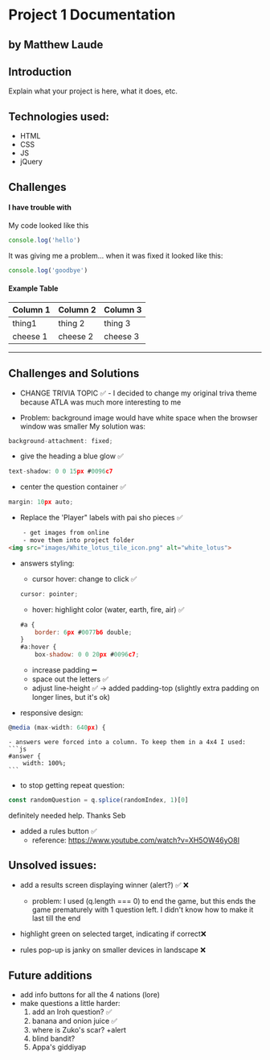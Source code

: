# Project 1 Documentation
## by Matthew Laude

## Introduction

Explain what your project is here, what it does, etc.

## Technologies used:
- HTML
- CSS
- JS
- jQuery 

## Challenges

#### I have trouble with 

My code looked like this

```js
console.log('hello')
```

It was giving me a problem... when it was fixed it looked like this: 

```js
console.log('goodbye')
```

#### Example Table
| Column 1 | Column 2 | Column 3 |
|----------|----------|----------|
| thing1   | thing 2  | thing 3  |
| cheese 1 | cheese 2 | cheese 3 |


********
## Challenges and Solutions

- CHANGE TRIVIA TOPIC ✅ - I decided to change my original triva theme because ATLA was much more interesting to me

- Problem: background image would have white space when the browser window was smaller 
My solution was: 
```js
background-attachment: fixed;
```

- give the heading a blue glow ✅
```js
text-shadow: 0 0 15px #0096c7
```

- center the question container ✅
```js
margin: 10px auto;
```

- Replace the 'Player" labels with pai sho pieces ✅
```html
    - get images from online
    - move them into project folder
<img src="images/White_lotus_tile_icon.png" alt="white_lotus">
```

- answers styling:
    - cursor hover: change to click ✅
    ```js
    cursor: pointer;
    ```
    - hover: highlight color (water, earth, fire, air) ✅
    ```js
    #a {
        border: 6px #0077b6 double;
    }
    #a:hover {
        box-shadow: 0 0 20px #0096c7;
    ```
    - increase padding ➖
    - space out the letters ✅
    - adjust line-height ✅ -> added padding-top (slightly extra padding on longer lines, but it's ok)

- responsive design:
```js
@media (max-width: 640px) {
```
    - answers were forced into a column. To keep them in a 4x4 I used:
    ```js
    #answer {
        width: 100%;
    ```

- to stop getting repeat question:
```js
const randomQuestion = q.splice(randomIndex, 1)[0]
```
definitely needed help. Thanks Seb

- added a rules button ✅
    - reference: https://www.youtube.com/watch?v=XH5OW46yO8I

## Unsolved issues:
- add a results screen displaying winner (alert?) ✅ ❌
    - problem: I used (q.length === 0) to end the game, but this ends the game prematurely with 1 question left. I didn't know how to make it last till the end

- highlight green on selected target, indicating if correct❌

- rules pop-up is janky on smaller devices in landscape ❌ 

## Future additions
- add info buttons for all the 4 nations (lore)
- make questions a little harder: 
    1) add an Iroh question? ✅
    2) banana and onion juice ✅
    3) where is Zuko's scar? +alert
    4) blind bandit?
    5) Appa's giddiyap